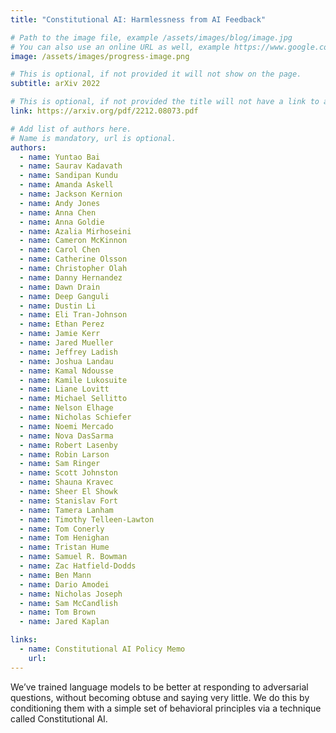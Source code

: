 ```yaml
---
title: "Constitutional AI: Harmlessness from AI Feedback"

# Path to the image file, example /assets/images/blog/image.jpg
# You can also use an online URL as well, example https://www.google.com/image.jpg
image: /assets/images/progress-image.png

# This is optional, if not provided it will not show on the page.
subtitle: arXiv 2022

# This is optional, if not provided the title will not have a link to anywhere
link: https://arxiv.org/pdf/2212.08073.pdf

# Add list of authors here.
# Name is mandatory, url is optional.
authors:
  - name: Yuntao Bai
  - name: Saurav Kadavath
  - name: Sandipan Kundu
  - name: Amanda Askell
  - name: Jackson Kernion
  - name: Andy Jones
  - name: Anna Chen
  - name: Anna Goldie
  - name: Azalia Mirhoseini
  - name: Cameron McKinnon
  - name: Carol Chen
  - name: Catherine Olsson
  - name: Christopher Olah
  - name: Danny Hernandez
  - name: Dawn Drain
  - name: Deep Ganguli
  - name: Dustin Li
  - name: Eli Tran-Johnson
  - name: Ethan Perez
  - name: Jamie Kerr
  - name: Jared Mueller
  - name: Jeffrey Ladish
  - name: Joshua Landau
  - name: Kamal Ndousse
  - name: Kamile Lukosuite
  - name: Liane Lovitt
  - name: Michael Sellitto
  - name: Nelson Elhage
  - name: Nicholas Schiefer
  - name: Noemi Mercado
  - name: Nova DasSarma
  - name: Robert Lasenby
  - name: Robin Larson
  - name: Sam Ringer
  - name: Scott Johnston
  - name: Shauna Kravec
  - name: Sheer El Showk
  - name: Stanislav Fort
  - name: Tamera Lanham
  - name: Timothy Telleen-Lawton
  - name: Tom Conerly
  - name: Tom Henighan
  - name: Tristan Hume
  - name: Samuel R. Bowman
  - name: Zac Hatfield-Dodds
  - name: Ben Mann
  - name: Dario Amodei
  - name: Nicholas Joseph
  - name: Sam McCandlish
  - name: Tom Brown
  - name: Jared Kaplan

links:
  - name: Constitutional AI Policy Memo
    url: 
---
```


<!--Abstract-->

We’ve trained language models to be better at responding to adversarial questions, without becoming obtuse and saying very little. We do this by conditioning them with a simple set of behavioral principles via a technique called Constitutional AI.
